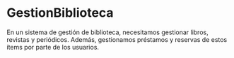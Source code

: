 # GestionBiblioteca
En un sistema de gestión de biblioteca, necesitamos gestionar libros, revistas y periódicos. Además, gestionamos préstamos y reservas de estos ítems por parte de los usuarios.
